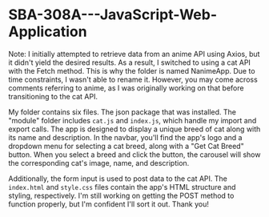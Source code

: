 # SBA-308A---JavaScript-Web-Application




Note: I initially attempted to retrieve data from an anime API using Axios, but it didn't yield the desired results. As a result, I switched to using a cat API with the Fetch method. This is why the folder is named NanimeApp. Due to time constraints, I wasn't able to rename it. However, you may come across comments referring to anime, as I was originally working on that before transitioning to the cat API.


My folder contains six files. The json package that was installed. The "module" folder includes `cat.js` and `index.js`, which handle my import and export calls. The app is designed to display a unique breed of cat along with its name and description. In the navbar, you'll find the app's logo and a dropdown menu for selecting a cat breed, along with a "Get Cat Breed" button. When you select a breed and click the button, the carousel will show the corresponding cat's image, name, and description.

Additionally, the form input is used to post data to the cat API. The `index.html` and `style.css` files contain the app's HTML structure and styling, respectively. I'm still working on getting the POST method to function properly, but I'm confident I'll sort it out. Thank you!
